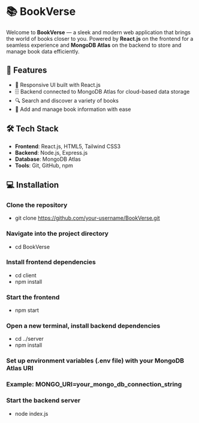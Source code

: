 # 📚 BookVerse

Welcome to **BookVerse** — a sleek and modern web application that brings the world of books closer to you. Powered by **React.js** on the frontend for a seamless experience and **MongoDB Atlas** on the backend to store and manage book data efficiently.

## 🚀 Features

- 🧭 Responsive UI built with React.js
- 🗄️ Backend connected to MongoDB Atlas for cloud-based data storage
- 🔍 Search and discover a variety of books
- 📑 Add and manage book information with ease

## 🛠️ Tech Stack

- **Frontend**: React.js, HTML5, Tailwind CSS3
- **Backend**: Node.js, Express.js
- **Database**: MongoDB Atlas
- **Tools**: Git, GitHub, npm

## 💻 Installation

### Clone the repository
- git clone https://github.com/your-username/BookVerse.git

### Navigate into the project directory
- cd BookVerse

### Install frontend dependencies
- cd client
- npm install

### Start the frontend
- npm start

### Open a new terminal, install backend dependencies
- cd ../server
- npm install

### Set up environment variables (.env file) with your MongoDB Atlas URI
### Example: MONGO_URI=your_mongo_db_connection_string

### Start the backend server
- node index.js
